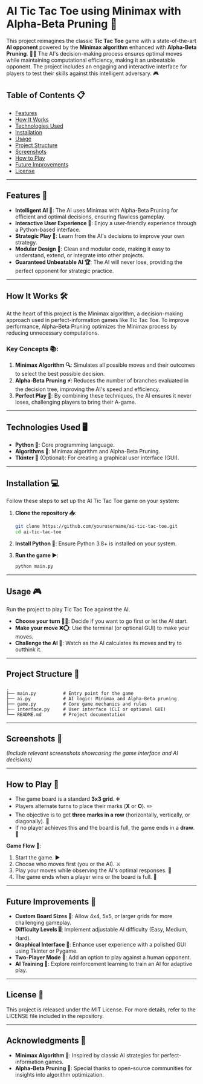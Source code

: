 # AI Tic Tac Toe using Minimax with Alpha-Beta Pruning 🤖

This project reimagines the classic **Tic Tac Toe** game with a state-of-the-art **AI opponent** powered by the **Minimax algorithm** enhanced with **Alpha-Beta Pruning**. 🧠✨ The AI's decision-making process ensures optimal moves while maintaining computational efficiency, making it an unbeatable opponent. The project includes an engaging and interactive interface for players to test their skills against this intelligent adversary. 🎮

## Table of Contents 📋
- [Features](#features)
- [How It Works](#how-it-works)
- [Technologies Used](#technologies-used)
- [Installation](#installation)
- [Usage](#usage)
- [Project Structure](#project-structure)
- [Screenshots](#screenshots)
- [How to Play](#how-to-play)
- [Future Improvements](#future-improvements)
- [License](#license)

---

## Features 🚀
- **Intelligent AI 🤖**: The AI uses Minimax with Alpha-Beta Pruning for efficient and optimal decisions, ensuring flawless gameplay.
- **Interactive User Experience 🎨**: Enjoy a user-friendly experience through a Python-based interface.
- **Strategic Play 🧩**: Learn from the AI's decisions to improve your own strategy.
- **Modular Design 🔧**: Clean and modular code, making it easy to understand, extend, or integrate into other projects.
- **Guaranteed Unbeatable AI 🏆**: The AI will never lose, providing the perfect opponent for strategic practice.

---

## How It Works 🛠️
At the heart of this project is the Minimax algorithm, a decision-making approach used in perfect-information games like Tic Tac Toe. To improve performance, Alpha-Beta Pruning optimizes the Minimax process by reducing unnecessary computations.

### Key Concepts 📚:
1. **Minimax Algorithm 🔍**: Simulates all possible moves and their outcomes to select the best possible decision.
2. **Alpha-Beta Pruning ⚡**: Reduces the number of branches evaluated in the decision tree, improving the AI's speed and efficiency.
3. **Perfect Play 🎯**: By combining these techniques, the AI ensures it never loses, challenging players to bring their A-game.

---

## Technologies Used 🖥️
- **Python 🐍**: Core programming language.
- **Algorithms 🧮**: Minimax algorithm and Alpha-Beta Pruning.
- **Tkinter 🎨** (Optional): For creating a graphical user interface (GUI).

---

## Installation 💻
Follow these steps to set up the AI Tic Tac Toe game on your system:

1. **Clone the repository 📥**:
   ```bash
   git clone https://github.com/yourusername/ai-tic-tac-toe.git
   cd ai-tic-tac-toe
   ```
2. **Install Python 🐍**:
   Ensure Python 3.8+ is installed on your system.

3. **Run the game ▶️**:
   ```bash
   python main.py
   ```

---

## Usage 🎮
Run the project to play Tic Tac Toe against the AI.

- **Choose your turn 🧑‍💻**: Decide if you want to go first or let the AI start.
- **Make your move ❌⭕**: Use the terminal (or optional GUI) to make your moves.
- **Challenge the AI 🤖**: Watch as the AI calculates its moves and try to outthink it.

---

## Project Structure 📂
```
.
├── main.py          # Entry point for the game
├── ai.py            # AI logic: Minimax and Alpha-Beta pruning
├── game.py          # Core game mechanics and rules
├── interface.py     # User interface (CLI or optional GUI)
└── README.md        # Project documentation
```

---

## Screenshots 📸
*(Include relevant screenshots showcasing the game interface and AI decisions)*

---

## How to Play 🎲
- The game board is a standard **3x3 grid**. ➕
- Players alternate turns to place their marks (**X** or **O**). ✏️
- The objective is to get **three marks in a row** (horizontally, vertically, or diagonally). 🏅
- If no player achieves this and the board is full, the game ends in a **draw**. 🤝

**Game Flow 🔄**:
1. Start the game. ▶️
2. Choose who moves first (you or the AI). ⚔️
3. Play your moves while observing the AI's optimal responses. 🤖
4. The game ends when a player wins or the board is full. 🏁

---

## Future Improvements 🔮
- **Custom Board Sizes 📐**: Allow 4x4, 5x5, or larger grids for more challenging gameplay.
- **Difficulty Levels 🎚️**: Implement adjustable AI difficulty (Easy, Medium, Hard).
- **Graphical Interface 🎨**: Enhance user experience with a polished GUI using Tkinter or Pygame.
- **Two-Player Mode 👥**: Add an option to play against a human opponent.
- **AI Training 🧠**: Explore reinforcement learning to train an AI for adaptive play.

---

## License 📄
This project is released under the MIT License. For more details, refer to the LICENSE file included in the repository.

---

## Acknowledgments 🙏
- **Minimax Algorithm 🧮**: Inspired by classic AI strategies for perfect-information games.
- **Alpha-Beta Pruning 🌿**: Special thanks to open-source communities for insights into algorithm optimization.
